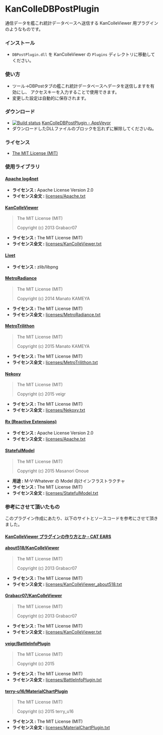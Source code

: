 ﻿# KanColleDBPostPlugin

通信データを艦これ統計データベースへ送信する KanColleViewer 用プラグインのようなものです。

### インストール

* `DBPostPlugin.dll` を KanColleViewer の `Plugins` ディレクトリに移動してください。

### 使い方

* ツール→DBPostタブの艦これ統計データベースへデータを送信しますを有効にし、
アクセスキーを入力することで使用できます。
* 変更した設定は自動的に保存されます。

### ダウンロード

* [![Build status](https://ci.appveyor.com/api/projects/status/fen8euuwhcuv1r5j?svg=true)](https://ci.appveyor.com/project/peer4321/kancolledbpostplugin/build/artifacts) [KanColleDBPostPlugin - AppVeyor](https://ci.appveyor.com/project/peer4321/kancolledbpostplugin/build/artifacts)
* ダウンロードしたDLLファイルのブロックを忘れずに解除してくださいね。

### ライセンス

* [The MIT License (MIT)](LICENSE)

### 使用ライブラリ

#### [Apache log4net](https://logging.apache.org/log4net/)

* **ライセンス :** Apache License Version 2.0
* **ライセンス全文 :** [licenses/Apache.txt](licenses/Apache.txt)

#### [KanColleViewer](https://github.com/Grabacr07/KanColleViewer)

> The MIT License (MIT)
> 
> Copyright (c) 2013 Grabacr07

* **ライセンス :** The MIT License (MIT)
* **ライセンス全文 :** [licenses/KanColleViewer.txt](licenses/KanColleViewer.txt)

#### [Livet](http://ugaya40.hateblo.jp/entry/Livet)

* **ライセンス :** zlib/libpng

#### [MetroRadiance](https://github.com/Grabacr07/MetroRadiance)

> The MIT License (MIT)
> 
> Copyright (c) 2014 Manato KAMEYA

* **ライセンス :** The MIT License (MIT)
* **ライセンス全文 :** [licenses/MetroRadiance.txt](licenses/MetroRadiance.txt)

#### [MetroTrilithon](https://github.com/Grabacr07/MetroTrilithon/blob/master/LICENSE)

> The MIT License (MIT)
> 
> Copyright (c) 2015 Manato KAMEYA

* **ライセンス :** The MIT License (MIT)
* **ライセンス全文 :** [licenses/MetroTrilithon.txt](licenses/MetroTrilithon.txt)

#### [Nekoxy](https://github.com/veigr/Nekoxy)

> The MIT License (MIT)
> 
> Copyright (c) 2015 veigr

* **ライセンス :** The MIT License (MIT)
* **ライセンス全文 :** [licenses/Nekoxy.txt](licenses/Nekoxy.txt)

#### [Rx (Reactive Extensions)](https://rx.codeplex.com/)

* **ライセンス :** Apache License Version 2.0
* **ライセンス全文 :** [licenses/Apache.txt](licenses/Apache.txt)

#### [StatefulModel](http://ugaya40.hateblo.jp/entry/StatefulModel)

> The MIT License (MIT)
>
> Copyright (c) 2015 Masanori Onoue

* **用途 :** M-V-Whatever の Model 向けインフラストラクチャ
* **ライセンス :** The MIT License (MIT)
* **ライセンス全文 :** [licenses/StatefulModel.txt](licenses/StatefulModel.txt)

### 参考にさせて頂いたもの

このプラグイン作成にあたり、以下のサイトとソースコードを参考にさせて頂きました。

#### [KanColleViewer プラグインの作り方とか - CAT EARS](http://www.cat-ears.net/?p=40454)


#### [about518/KanColleViewer](https://github.com/about518/KanColleViewer/tree/send-database)

> The MIT License (MIT)
> 
> Copyright (c) 2013 Grabacr07

* **ライセンス :** The MIT License (MIT)
* **ライセンス全文 :** [licenses/KanColleViewer_about518.txt](licenses/KanColleViewer_about518.txt)


#### [Grabacr07/KanColleViewer](https://github.com/Grabacr07/KanColleViewer)

> The MIT License (MIT)
> 
> Copyright (c) 2013 Grabacr07

* **ライセンス :** The MIT License (MIT)
* **ライセンス全文 :** [licenses/KanColleViewer.txt](licenses/KanColleViewer.txt)

#### [veigr/BattleInfoPlugin](https://github.com/veigr/BattleInfoPlugin)

> The MIT License (MIT)
> 
> Copyright (c) 2015 

* **ライセンス :** The MIT License (MIT)
* **ライセンス全文 :** [licenses/BattleInfoPlugin.txt](licenses/BattleInfoPlugin.txt)

#### [terry-u16/MaterialChartPlugin](https://github.com/terry-u16/MaterialChartPlugin)

> The MIT License (MIT)
> 
> Copyright (c) 2015 terry_u16

* **ライセンス :** The MIT License (MIT)
* **ライセンス全文 :** [licenses/MaterialChartPlugin.txt](licenses/MaterialChartPlugin.txt)
